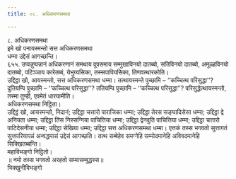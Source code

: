 ```yaml
---
title: ०८. अधिकरणसमथा

---
```

८. अधिकरणसमथा  
इमे खो पनायस्मन्तो सत्त अधिकरणसमथा  
धम्मा उद्देसं आगच्छन्ति।  
६५५. उप्पन्नुप्पन्नानं अधिकरणानं समथाय वूपसमाय सम्मुखाविनयो दातब्बो, सतिविनयो दातब्बो, अमूळ्हविनयो दातब्बो, पटिञ्ञाय कारेतब्बं, येभुय्यसिका, तस्सपापियसिका, तिणवत्थारकोति।  
उद्दिट्ठा खो, आयस्मन्तो, सत्त अधिकरणसमथा धम्मा। तत्थायस्मन्ते पुच्छामि – ‘‘कच्चित्थ परिसुद्धा’’? दुतियम्पि पुच्छामि – ‘‘कच्चित्थ परिसुद्धा’’? ततियम्पि पुच्छामि – ‘‘कच्चित्थ परिसुद्धा’’? परिसुद्धेत्थायस्मन्तो, तस्मा तुण्ही, एवमेतं धारयामीति।  
अधिकरणसमथा निट्ठिता।  
उद्दिट्ठं खो, आयस्मन्तो, निदानं; उद्दिट्ठा चत्तारो पाराजिका धम्मा; उद्दिट्ठा तेरस सङ्घादिसेसा धम्मा; उद्दिट्ठा द्वे अनियता धम्मा; उद्दिट्ठा तिंस निस्सग्गिया पाचित्तिया धम्मा; उद्दिट्ठा द्वेनवुति पाचित्तिया धम्मा; उद्दिट्ठा चत्तारो पाटिदेसनीया धम्मा; उद्दिट्ठा सेखिया धम्मा; उद्दिट्ठा सत्त अधिकरणसमथा धम्मा। एत्तकं तस्स भगवतो सुत्तागतं सुत्तपरियापन्नं अन्वद्धमासं उद्देसं आगच्छति। तत्थ सब्बेहेव समग्गेहि सम्मोदमानेहि अविवदमानेहि सिक्खितब्बन्ति।  
महाविभङ्गो निट्ठितो।  
॥ नमो तस्स भगवतो अरहतो सम्मासम्बुद्धस्स॥  
भिक्खुनीविभङ्गो  